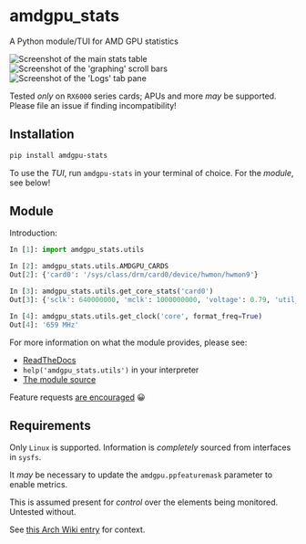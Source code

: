 # amdgpu_stats

A Python module/TUI for AMD GPU statistics

![Screenshot of the main stats table](https://git.jlay.dev/jlay/amdgpu_stats/raw/branch/master/screens/main.svg "Main screen")
![Screenshot of the 'graphing' scroll bars](https://git.jlay.dev/jlay/amdgpu_stats/raw/branch/master/screens/graphs.svg "Graphs")
![Screenshot of the 'Logs' tab pane](https://git.jlay.dev/jlay/amdgpu_stats/raw/branch/master/screens/logs.svg "Logs")

Tested _only_ on `RX6000` series cards; APUs and more _may_ be supported. Please file an issue if finding incompatibility!

## Installation
```bash
pip install amdgpu-stats
```
To use the _TUI_, run `amdgpu-stats` in your terminal of choice. For the _module_, see below!

## Module

Introduction:
```python
In [1]: import amdgpu_stats.utils

In [2]: amdgpu_stats.utils.AMDGPU_CARDS
Out[2]: {'card0': '/sys/class/drm/card0/device/hwmon/hwmon9'}

In [3]: amdgpu_stats.utils.get_core_stats('card0')
Out[3]: {'sclk': 640000000, 'mclk': 1000000000, 'voltage': 0.79, 'util_pct': 65}

In [4]: amdgpu_stats.utils.get_clock('core', format_freq=True)
Out[4]: '659 MHz' 
```

For more information on what the module provides, please see:
 - [ReadTheDocs](https://amdgpu-stats.readthedocs.io/en/latest/)
 - `help('amdgpu_stats.utils')` in your interpreter
 - [The module source](https://github.com/joshlay/amdgpu_stats/blob/master/src/amdgpu_stats/utils.py)

Feature requests [are encouraged](https://github.com/joshlay/amdgpu_stats/issues) 😀

## Requirements
Only `Linux` is supported. Information is _completely_ sourced from interfaces in `sysfs`.

It _may_ be necessary to update the `amdgpu.ppfeaturemask` parameter to enable metrics.

This is assumed present for *control* over the elements being monitored. Untested without. 

See [this Arch Wiki entry](https://wiki.archlinux.org/title/AMDGPU#Boot_parameter) for context.
